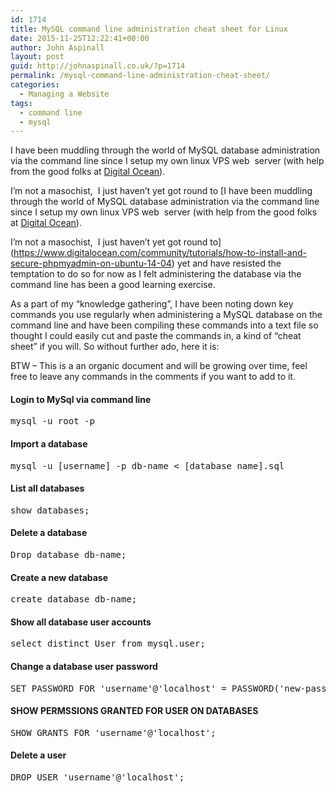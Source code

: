 ```yaml
---
id: 1714
title: MySQL command line administration cheat sheet for Linux
date: 2015-11-25T12:22:41+00:00
author: John Aspinall
layout: post
guid: http://johnaspinall.co.uk/?p=1714
permalink: /mysql-command-line-administration-cheat-sheet/
categories:
  - Managing a Website
tags:
  - command line
  - mysql
---
```

I have been muddling through the world of MySQL database administration via the command line since I setup my own linux VPS web  server (with help from the good folks at [Digital Ocean](http://www.digitalocean.com)).

<!--more-->

I&#8217;m not a masochist,  I just haven&#8217;t yet got round to [I have been muddling through the world of MySQL database administration via the command line since I setup my own linux VPS web  server (with help from the good folks at [Digital Ocean](http://www.digitalocean.com)).

<!--more-->

I&#8217;m not a masochist,  I just haven&#8217;t yet got round to](https://www.digitalocean.com/community/tutorials/how-to-install-and-secure-phpmyadmin-on-ubuntu-14-04) yet and have resisted the temptation to do so for now as I felt administering the database via the command line has been a good learning exercise.

As a part of my &#8220;knowledge gathering&#8221;, I have been noting down key commands you use regularly when administering a MySQL database on the command line and have been compiling these commands into a text file so thought I could easily cut and paste the commands in, a kind of &#8220;cheat sheet&#8221; if you will. So without further ado, here it is:

BTW &#8211; This is a an organic document and will be growing over time, feel free to leave any commands in the comments if you want to add to it.

#### Login to MySql via command line

<pre>mysql -u root -p</pre>

#### Import a database

<pre>mysql -u [username] -p db-name &lt; [database name].sql</pre>

#### List all databases

<pre>show databases;</pre>

#### Delete a database

<pre>Drop database db-name;</pre>

#### Create a new database

<pre>create database db-name;</pre>

#### Show all database user accounts

<pre>select distinct User from mysql.user;</pre>

#### Change a database user password

<pre>SET PASSWORD FOR 'username'@'localhost' = PASSWORD('new-password-here');</pre>

#### SHOW PERMSSIONS GRANTED FOR USER ON DATABASES

<pre>SHOW GRANTS FOR 'username'@'localhost';</pre>

#### Delete a user

<pre>DROP USER 'username'@'localhost';</pre>